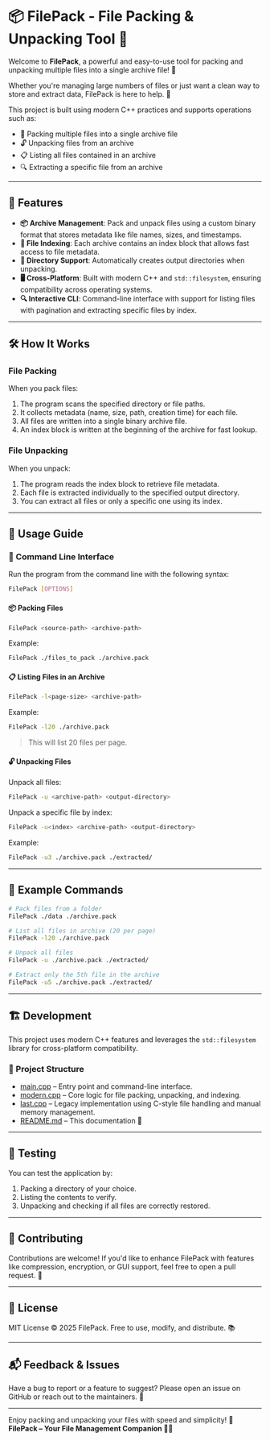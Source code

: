 # 📦 FilePack - File Packing & Unpacking Tool 🚀

Welcome to **FilePack**, a powerful and easy-to-use tool for packing and unpacking multiple files into a single archive
file! 🎉

Whether you're managing large numbers of files or just want a clean way to store and extract data, FilePack is
here to help. 🧰

This project is built using modern C++ practices and supports operations such as:

- 📁 Packing multiple files into a single archive file
- 🔓 Unpacking files from an archive
- 📋 Listing all files contained in an archive
- 🔍 Extracting a specific file from an archive

---

## 🧩 Features

- **📦 Archive Management**: Pack and unpack files using a custom binary format that stores metadata like file names,
  sizes, and timestamps.
- **📄 File Indexing**: Each archive contains an index block that allows fast access to file metadata.
- **📂 Directory Support**: Automatically creates output directories when unpacking.
- **🖥️ Cross-Platform**: Built with modern C++ and `std::filesystem`, ensuring compatibility across operating systems.
- **🔍 Interactive CLI**: Command-line interface with support for listing files with pagination and extracting specific
  files by index.

---

## 🛠️ How It Works

### File Packing

When you pack files:

1. The program scans the specified directory or file paths.
2. It collects metadata (name, size, path, creation time) for each file.
3. All files are written into a single binary archive file.
4. An index block is written at the beginning of the archive for fast lookup.

### File Unpacking

When you unpack:

1. The program reads the index block to retrieve file metadata.
2. Each file is extracted individually to the specified output directory.
3. You can extract all files or only a specific one using its index.

---

## 🧰 Usage Guide

### 📝 Command Line Interface

Run the program from the command line with the following syntax:

```bash
FilePack [OPTIONS]
```

#### 📦 Packing Files

```bash
FilePack <source-path> <archive-path>
```

Example:

```bash
FilePack ./files_to_pack ./archive.pack
```

#### 📋 Listing Files in an Archive

```bash
FilePack -l<page-size> <archive-path>
```

Example:

```bash
FilePack -l20 ./archive.pack
```

> This will list 20 files per page.

#### 🔓 Unpacking Files

Unpack all files:

```bash
FilePack -u <archive-path> <output-directory>
```

Unpack a specific file by index:

```bash
FilePack -u<index> <archive-path> <output-directory>
```

Example:

```bash
FilePack -u3 ./archive.pack ./extracted/
```

---

## 🧪 Example Commands

```bash
# Pack files from a folder
FilePack ./data ./archive.pack

# List all files in archive (20 per page)
FilePack -l20 ./archive.pack

# Unpack all files
FilePack -u ./archive.pack ./extracted/

# Extract only the 5th file in the archive
FilePack -u5 ./archive.pack ./extracted/
```

---

## 🏗️ Development

This project uses modern C++ features and leverages the `std::filesystem` library for cross-platform compatibility.

### 📁 Project Structure

- [main.cpp](file://f:\Codes\pack-file-cpp\main.cpp) – Entry point and command-line interface.
- [modern.cpp](file://f:\Codes\pack-file-cpp\modern.cpp) – Core logic for file packing, unpacking, and indexing.
- [last.cpp](file://f:\Codes\pack-file-cpp\last.cpp) – Legacy implementation using C-style file handling and manual
  memory management.
- [README.md](file://f:\Codes\pack-file-cpp\README.md) – This documentation 📄

---

## 🧪 Testing

You can test the application by:

1. Packing a directory of your choice.
2. Listing the contents to verify.
3. Unpacking and checking if all files are correctly restored.

---

## 🙌 Contributing

Contributions are welcome! If you'd like to enhance FilePack with features like compression, encryption, or GUI support,
feel free to open a pull request. 🤝

---

## 📜 License

MIT License © 2025 FilePack. Free to use, modify, and distribute. 📚

---

## 📬 Feedback & Issues

Have a bug to report or a feature to suggest? Please open an issue on GitHub or reach out to the maintainers. 📧

---

Enjoy packing and unpacking your files with speed and simplicity! 🎯  
**FilePack – Your File Management Companion 🧑‍💻**